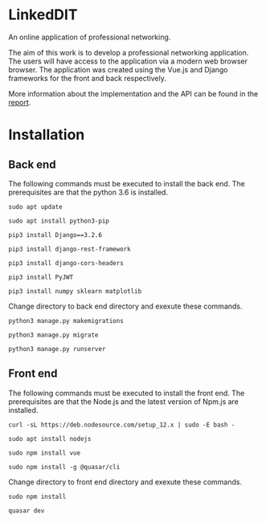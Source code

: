# LinkedDIT
An online application of professional networking.

The aim of this work is to develop a professional networking application. The users
will have access to the application via a modern web browser
browser. The application was created using the Vue.js and Django frameworks for the front and back respectively. 

More information about the implementation and the API can be found in the [report](https://github.com/AGiannoutsos/LinkedDIT/blob/master/report.pdf).

# Installation
## Back end
The following commands must be executed to install the back end. The prerequisites are that the python 3.6 is installed.

`sudo apt update`

`sudo apt install python3-pip`

`pip3 install Django==3.2.6`

`pip3 install django-rest-framework`

`pip3 install django-cors-headers`

`pip3 install PyJWT`

`pip3 install numpy sklearn matplotlib`

Change directory to back end directory and exexute these commands.

`python3 manage.py makemigrations`

`python3 manage.py migrate`

`python3 manage.py runserver`



## Front end
The following commands must be executed to install the front end. The prerequisites are that the Node.js and the latest  version of Npm.js are installed.

`curl -sL https://deb.nodesource.com/setup_12.x | sudo -E bash -`

`sudo apt install nodejs`

`sudo npm install vue`

`sudo npm install -g @quasar/cli`

Change directory to front end directory and exexute these commands.

`sudo npm install`

`quasar dev`
